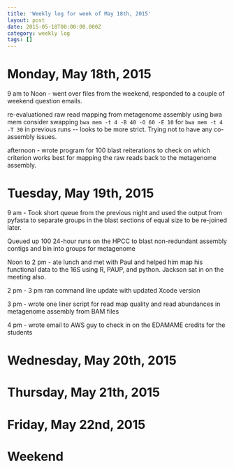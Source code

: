 ```yaml
---
title: 'Weekly log for week of May 18th, 2015'
layout: post
date: 2015-05-18T00:00:00.000Z
category: weekly log
tags: []
---
```


# Monday, May 18th, 2015
9 am to Noon - went over files from the weekend, responded to a couple of weekend question emails.

re-evaluationed raw read mapping from metagenome assembly using bwa mem consider swapping `bwa mem -t 4 -B 40 -O 60 -E 10` for `bwa mem -t 4 -T 30` in previous runs -- looks to be more strict.  Trying not to have any co-assembly issues.

afternoon - wrote program for 100 blast reiterations to check on which criterion works best for mapping the raw reads back to the metagenome assembly.

# Tuesday, May 19th, 2015
9 am - Took short queue from the previous night and used the output from pyfasta to separate groups in the blast sections of equal size to be re-joined later.  

Queued up 100 24-hour runs on the HPCC to blast non-redundant assembly contigs and bin into groups for metagenome

Noon to 2 pm - ate lunch and met with Paul and helped him map his functional data to the 16S using R, PAUP, and python.  Jackson sat in on the meeting also.

2 pm - 3 pm ran command line update with updated Xcode version

3 pm - wrote one liner script for read map quality and read abundances in metagenome assembly from BAM files

4 pm - wrote email to AWS guy to check in on the EDAMAME credits for the students

# Wednesday, May 20th, 2015
# Thursday, May 21th, 2015
# Friday, May 22nd, 2015
# Weekend
